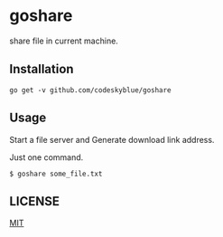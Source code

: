goshare
=======

share file in current machine.

## Installation
```
go get -v github.com/codeskyblue/goshare
```

## Usage
Start a file server and Generate download link address.

Just one command.

```
$ goshare some_file.txt
```

## LICENSE
[MIT](LICENSE)
